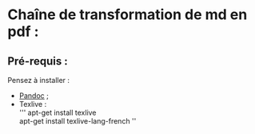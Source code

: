 # Chaîne de transformation de md en pdf :

## Pré-requis :

Pensez à installer :
- [Pandoc](http://pandoc.org/) ;
- Texlive :  
'''
  apt-get install texlive  
  apt-get install texlive-lang-french
''
